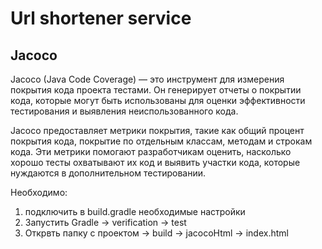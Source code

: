 # Url shortener service

## Jacoco

Jacoco (Java Code Coverage) — это инструмент для измерения покрытия кода проекта тестами. Он генерирует отчеты о покрытии кода, которые могут быть использованы для оценки эффективности тестирования и выявления неиспользованного кода.

Jacoco предоставляет метрики покрытия, такие как общий процент покрытия кода, покрытие по отдельным классам, методам и строкам кода. Эти метрики помогают разработчикам оценить, насколько хорошо тесты охватывают их код и выявить участки кода, которые нуждаются в дополнительном тестировании.

Необходимо:
1) подключить в build.gradle необходимые настройки 
2) Запустить Gradle -> verification -> test
3) Открвть папку с проектом -> build -> jacocoHtml -> index.html